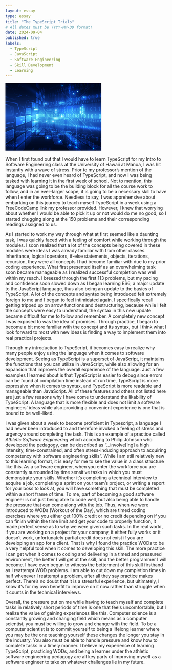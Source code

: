 ```yaml
---
layout: essay
type: essay
title: "The TypeScript Trials"
# All dates must be YYYY-MM-DD format!
date: 2024-09-04
published: true
labels:
  - TypeScript
  - JavaScript
  - Software Engineering
  - Skill Development
  - Learning
---
```


<img width="300px" class="rounded float-start pe-4" src="../img/internet.jpg">

When I first found out that I would have to learn TypeScript for my Intro to Software Engineering class at the University of Hawaii at Manoa, I was hit instantly with a wave of stress. Prior to my professor’s mention of the language, I had never even heard of TypeScript, and now I was being tasked with learning it in the first week of school. Not to mention, this language was going to be the building block for all the course work to follow, and in an ever-larger scope, it is going to be a necessary skill to have when I enter the workforce. Needless to say, I was apprehensive about embarking on this journey to teach myself TypeScript in a week using a FreeCodeCamp link my professor provided. However, I knew that worrying about whether I would be able to pick it up or not would do me no good, so I started chugging along at the 150 problems and their corresponding readings assigned to us.

As I started to work my way through what at first seemed like a daunting task, I was quickly faced with a feeling of comfort while working through the modules. I soon realized that a lot of the concepts being covered in these modules were ideas I was already familiar with from other classes. Inheritance, logical operators, if-else statements, objects, iterations, recursion, they were all concepts I had become familiar with due to my prior coding experience. What first presented itself as an overwhelming task soon became manageable as I realized successful completion was well within my reach. I breezed through the first 113 problems, but my pacing and confidence soon slowed down as I began learning ES6, a major update to the JavaScript language, thus also being an update to the basics of TypeScript. A lot of the concepts and syntax being introduced felt extremely foreign to me and I began to feel intimidated again. I specifically recall getting tripped up on arrow functions and destructuring, because while I felt the concepts were easy to understand, the syntax in this new update became difficult for me to follow and remember. A completely new concept I was exposed to was the idea of promises. Through practice, I began to become a bit more familiar with the concept and its syntax, but I think what I look forward to most with new ideas is finding a way to implement them into real practical projects. 

Through my introduction to TypeScript, it becomes easy to realize why many people enjoy using the language when it comes to software development. Seeing as TypeScript is a superset of JavaScript, it maintains the functions that you can utilize in JavaScript, while also allowing for an expansion that improves the overall experience of the language. Just a few examples I learned about is that TypeScript is easier to debug since errors can be found at compilation time instead of run time, TypeScript is more expressive when it comes to syntax, and TypeScript is more readable and manageable than JavaScript. All of these features and others not listed here are just a few reasons why I have come to understand the likability of TypeScript. A language that is more flexible and does not limit a software engineers’ ideas while also providing a convenient experience is one that is bound to be well-liked.

I was given about a week to become proficient in Typescript, a language I had never been introduced to and therefore invoked a feeling of stress and urgency around completing the task. This is an example of a practice called *Athletic Software Engineering* which according to Philip Johnson who developed the pedagogy, can be described as “…involve[ing] a high intensity, time-constrained, and often stress-inducing approach to acquiring competency with software engineering skills”. While I am still relatively new to this learning format, it is easy for me to see the value in a class structure like this. As a software engineer, when you enter the workforce you are constantly surrounded by time sensitive tasks in which you must demonstrate your skills. Whether it’s completing a technical interview to acquire a job, completing a sprint on your team’s project, or writing a report for your boss to look at, you will have something that must be completed within a short frame of time. To me, part of becoming a good software engineer is not just being able to code well, but also being able to handle the pressure that can come along with the job. Thus, when we were introduced to WODs (Workout of the Day), which are timed coding exercises where you either get 100% credit or no credit depending on if you can finish within the time limit and get your code to properly function, it made perfect sense as to why we were given such tasks. In the real world, if you are working on a project for your company, it either fully works or it doesn’t work, unfortunately partial credit does not exist if you are developing an app for a client. That is why I found the practice WODs to be a very helpful tool when it comes to developing this skill. The more practice I can get when it comes to coding and delivering in a timed and pressured environment, the better I will get at the skill, and the better programmer I will become. I have even begun to witness the betterment of this skill firsthand as I reattempt WOD problems. I am able to cut down my completion times in half whenever I reattempt a problem, after all they say practice makes perfect. There’s no doubt that it is a stressful experience, but ultimately, I know it’s for my own benefit to improve on it now rather than struggle when it counts in the technical interviews. 

Overall, the pressure put on me while having to teach myself and complete tasks in relatively short periods of time is one that feels uncomfortable, but I realize the value of gaining experiences like this. Computer science is a constantly growing and changing field which means as a computer scientist, you must be willing to grow and change with the field. To be a computer scientist is to commit yourself to being a lifelong learner where you may be the one teaching yourself these changes the longer you stay in the industry. You also must be able to handle pressure and know how to complete tasks in a timely manner. I believe my experience of learning TypeScript, practicing WODs, and being a learner under the athletic software engineering pedagogy are all key parts of improving myself as a software engineer to take on whatever challenges lie in my future.
